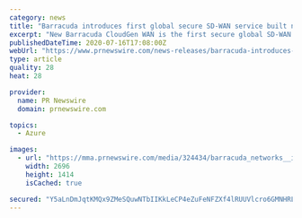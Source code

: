 ```yaml
---
category: news
title: "Barracuda introduces first global secure SD-WAN service built natively on Microsoft Azure"
excerpt: "New Barracuda CloudGen WAN is the first secure global SD-WAN service built natively on Microsoft Azure. The new service is deployed directly from Azure, works out of the box with smart default ..."
publishedDateTime: 2020-07-16T17:08:00Z
webUrl: "https://www.prnewswire.com/news-releases/barracuda-introduces-first-global-secure-sd-wan-service-built-natively-on-microsoft-azure-301094835.html"
type: article
quality: 28
heat: 28

provider:
  name: PR Newswire
  domain: prnewswire.com

topics:
  - Azure

images:
  - url: "https://mma.prnewswire.com/media/324434/barracuda_networks__inc__logo.jpg?p=facebook"
    width: 2696
    height: 1414
    isCached: true

secured: "Y5aLnDmJqtKMQx9ZMeSQuwNTbIIKkLeCP4eZuFeNFZXf4lRUUVlcro6GMNHRLBTmzMmJEmxNN+egS48LqjJo8WB2Qp/Q5HO4AX09QFh7WBwCibsfC3Ed7ZEbsYQb6W/6rxnHe5XcwpPt+WUck4ainSHqc6BQIAFYyOu9p0G98S7nRjBlAS3qMFvQIRYUXQEkSQ4QBFzrxGAw33NtY9ElE9okgU7HT+IItVepcb1ioMOH6vvHUa7UYZN7ezjD6eXBMdkBVkU8mufhjTHvFm7zCpMjFrvzW7SbKyGltsEoebDv/LVLBMYDSTRNCYhRnv4pi2N64aediGrD4lDBZnKa4Q==;5+Krhb3/h5DJJXewrwaE0Q=="
---
```


